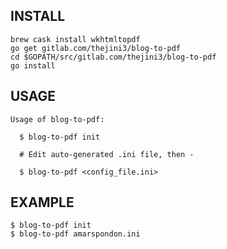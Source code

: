 ## INSTALL

```
brew cask install wkhtmltopdf
go get gitlab.com/thejini3/blog-to-pdf
cd $GOPATH/src/gitlab.com/thejini3/blog-to-pdf
go install
```


## USAGE
```
Usage of blog-to-pdf:

  $ blog-to-pdf init
  
  # Edit auto-generated .ini file, then -

  $ blog-to-pdf <config_file.ini>

```

## EXAMPLE

```
$ blog-to-pdf init
$ blog-to-pdf amarspondon.ini
```

